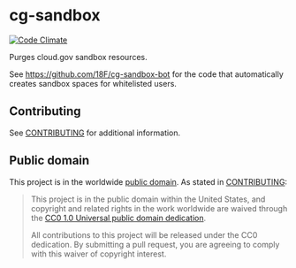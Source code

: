 # cg-sandbox

[![Code Climate](https://codeclimate.com/github/18F/cg-sandbox/badges/gpa.svg)](https://codeclimate.com/github/18F/cg-sandbox)

Purges cloud.gov sandbox resources.

See https://github.com/18F/cg-sandbox-bot for the code that automatically creates sandbox spaces for whitelisted users.

## Contributing

See [CONTRIBUTING](CONTRIBUTING.md) for additional information.

## Public domain

This project is in the worldwide [public domain](LICENSE.md). As stated in [CONTRIBUTING](CONTRIBUTING.md):

> This project is in the public domain within the United States, and copyright and related rights in the work worldwide are waived through the [CC0 1.0 Universal public domain dedication](https://creativecommons.org/publicdomain/zero/1.0/).
>
> All contributions to this project will be released under the CC0 dedication. By submitting a pull request, you are agreeing to comply with this waiver of copyright interest.
